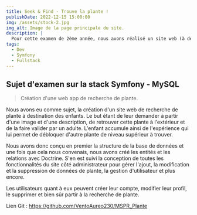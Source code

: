 ```yaml
---
title: Seek & Find - Trouve la plante !
publishDate: 2022-12-15 15:00:00
img: /assets/stock-2.jpg
img_alt: Image de la page principale du site.
description: |
  Pour cette examen de 2ème année, nous avons réalisé un site web (à destination des utilisateurs mobiles), de recherche de plantes.
tags:
  - Dev
  - Symfony
  - Fullstack
---
```


## Sujet d'examen sur la stack Symfony - MySQL

> Création d'une web app de recherche de plante.

Nous avons eu comme sujet, la création d'un site web de recherche de plante à destination des enfants. Le but étant de leur demander à partir d'une image et d'une description, de retrouver cette plante à l'extérieur et de la faire valider par un adulte. L'enfant accumule ainsi de l'expérience qui lui permet de débloquer d'autre plante de niveau supérieur à trouver.

Nous avons donc conçu en premier la structure de la base de données et une fois que cela nous convenais, nous avons créé les entités et les relations avec Doctrine.
S'en est suivi la conception de toutes les fonctionnalités du site côté administrateur pour gérer l'ajout, la modification et la suppression de données de plante, la gestion d'utilisateur et plus encore.

Les utilisateurs quant à eux peuvent créer leur compte, modifier leur profil, le supprimer et bien sûr partir à la recherche de plante.

Lien Git : https://github.com/VentoAureo230/MSPR_Plante